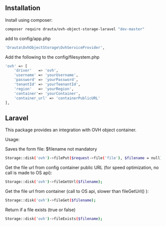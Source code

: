 Installation
------------

Install using composer:

```bash
composer require drauta/ovh-object-storage-laravel "dev-master"
```

add to config/app.php

```bash
'Drauta\OvhObjectStorage\OvhServiceProvider',
```

Add the following to the config/filesystem.php
```bash
'ovh' => [
	'driver'   => 'ovh',
	'username' => 'yourUsername',
	'password' => 'yourPassword',	  
	'tenantId' => 'yourTeenantId',
	'region'   => 'yourRegion',
	'container'=> 'yourContainer',
	'container_url' => 'containerPublicURL'
],
```
Laravel
-------
This package provides an integration with OVH object container. 

Usage:

Saves the form file: 
$filename not mandatory

```bash
Storage::disk('ovh')->filePut($request->file('file'), $filename = null);
```
Get the file url from config container public URL (for speed optimization, no call is made to OS api):

```bash
Storage::disk('ovh')->fileGetUrl($filename);
```

Get the file url from container (call to OS api, slower than fileGetUrl() ):

```bash
Storage::disk('ovh')->fileGet($filename);
```

Return if a file exists (true or false)
```bash
Storage::disk('ovh')->fileExists($filename);
```
